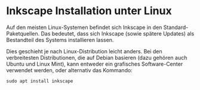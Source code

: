 # Inkscape Installation unter Linux

Auf den meisten Linux-Systemen befindet sich Inkscape in den Standard-Paketquellen. Das bedeutet, dass sich Inkscape (sowie spätere Updates) als Bestandteil des Systems installieren lassen. 

Dies geschieht je nach Linux-Distribution leicht anders. Bei den verbreitesten Distributionen, die auf Debian basieren (dazu gehören auch Ubuntu und Linux Mint), kann entweder ein grafisches Software-Center verwendet werden, oder alternativ das Kommando:
```shell
sudo apt install inkscape
```
